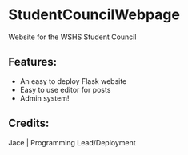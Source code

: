 # StudentCouncilWebpage
Website for the WSHS Student Council 

## Features:
* An easy to deploy Flask website
* Easy to use editor for posts
* Admin system!

## Credits:
Jace | Programming Lead/Deployment
